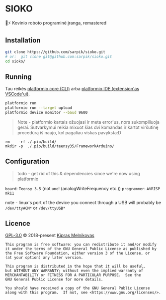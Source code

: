 # SIOKO

🤖⚡ Kovinio roboto programinė įranga, remastered

## Installation

```sh
git clone https://github.com/sarpik/sioko.git
# or:  git clone git@github.com:sarpik/sioko.git
cd sioko/
```

## Running

Tau reikės [platformio core (CLI)](https://docs.platformio.org/en/latest/installation.html) arba [platformio IDE (extension'as VSCode'ui)](https://platformio.org/platformio-ide).

```sh
platformio run
platformio run --target upload
platformio device monitor --baud 9600
```

> Note - platformio kartais ožuojasi ir meta error'us,
> nors sukompiliuoja gerai.
> Sutvarkymui reikia mixuot šias dvi komandas ir kartot viršutinę procedūrą
> iš naujo, kol pagaliau viskas pavyksta:D

```
rm    -rf ./.pio/build/
mkdir -p  ./.pio/build/teensy35/FrameworkArduino/
```

## Configuration

> todo - get rid of this & dependencies since we're now using platformio

`board`: `Teensy 3.5` (not `uno`! (analogWriteFrequency etc.))
`programmer`: `AVRISP mk11`

note - linux's port of the device you connect through a USB will probably be `/dev/ttyACM*` or `/dev/ttyUSB*`

## Licence

[GPL-3.0](./LICENSE) © 2018-present [Kipras Melnikovas](https://github.com/sarpik)

    This program is free software: you can redistribute it and/or modify
    it under the terms of the GNU General Public License as published by
    the Free Software Foundation, either version 3 of the License, or
    (at your option) any later version.

    This program is distributed in the hope that it will be useful,
    but WITHOUT ANY WARRANTY; without even the implied warranty of
    MERCHANTABILITY or FITNESS FOR A PARTICULAR PURPOSE.  See the
    GNU General Public License for more details.

    You should have received a copy of the GNU General Public License
    along with this program.  If not, see <https://www.gnu.org/licenses/>.
